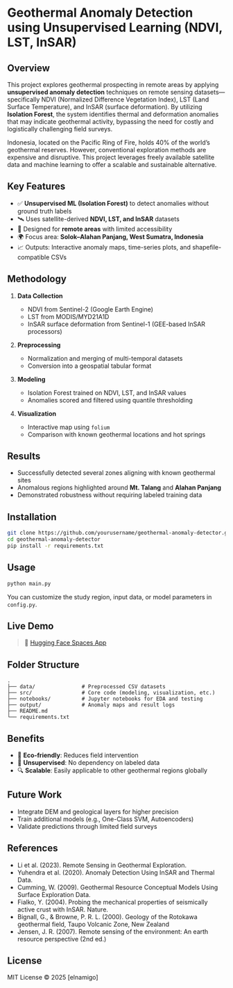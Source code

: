
# Geothermal Anomaly Detection using Unsupervised Learning (NDVI, LST, InSAR)

## Overview

This project explores geothermal prospecting in remote areas by applying **unsupervised anomaly detection** techniques on remote sensing datasets—specifically NDVI (Normalized Difference Vegetation Index), LST (Land Surface Temperature), and InSAR (surface deformation). By utilizing **Isolation Forest**, the system identifies thermal and deformation anomalies that may indicate geothermal activity, bypassing the need for costly and logistically challenging field surveys.

Indonesia, located on the Pacific Ring of Fire, holds 40% of the world’s geothermal reserves. However, conventional exploration methods are expensive and disruptive. This project leverages freely available satellite data and machine learning to offer a scalable and sustainable alternative.

## Key Features

- ✅ **Unsupervised ML (Isolation Forest)** to detect anomalies without ground truth labels
- 🛰️ Uses satellite-derived **NDVI, LST, and InSAR** datasets
- 🌋 Designed for **remote areas** with limited accessibility
- 🌍 Focus area: **Solok–Alahan Panjang, West Sumatra, Indonesia**
- 📈 Outputs: Interactive anomaly maps, time-series plots, and shapefile-compatible CSVs

## Methodology

1. **Data Collection**
   - NDVI from Sentinel-2 (Google Earth Engine)
   - LST from MODIS/MYD21A1D
   - InSAR surface deformation from Sentinel-1 (GEE-based InSAR processors)

2. **Preprocessing**
   - Normalization and merging of multi-temporal datasets
   - Conversion into a geospatial tabular format

3. **Modeling**
   - Isolation Forest trained on NDVI, LST, and InSAR values
   - Anomalies scored and filtered using quantile thresholding

4. **Visualization**
   - Interactive map using `folium`
   - Comparison with known geothermal locations and hot springs

## Results

- Successfully detected several zones aligning with known geothermal sites
- Anomalous regions highlighted around **Mt. Talang** and **Alahan Panjang**
- Demonstrated robustness without requiring labeled training data

## Installation

```bash
git clone https://github.com/yourusername/geothermal-anomaly-detector.git
cd geothermal-anomaly-detector
pip install -r requirements.txt
```

## Usage

```python
python main.py
```

You can customize the study region, input data, or model parameters in `config.py`.

## Live Demo

> 🚀 [Hugging Face Spaces App](https://huggingface.co/spaces/elnmg/geothermal-anomaly)

## Folder Structure

```
.
├── data/               # Preprocessed CSV datasets
├── src/                # Core code (modeling, visualization, etc.)
├── notebooks/          # Jupyter notebooks for EDA and testing
├── output/             # Anomaly maps and result logs
├── README.md
└── requirements.txt
```

## Benefits

- 🌱 **Eco-friendly**: Reduces field intervention
- 🧠 **Unsupervised**: No dependency on labeled data
- 🔍 **Scalable**: Easily applicable to other geothermal regions globally

## Future Work

- Integrate DEM and geological layers for higher precision
- Train additional models (e.g., One-Class SVM, Autoencoders)
- Validate predictions through limited field surveys

## References

- Li et al. (2023). Remote Sensing in Geothermal Exploration.
- Yuhendra et al. (2020). Anomaly Detection Using InSAR and Thermal Data.
- Cumming, W. (2009). Geothermal Resource Conceptual Models Using Surface Exploration Data.
- Fialko, Y. (2004). Probing the mechanical properties of seismically active crust with InSAR. Nature.
- Bignall, G., & Browne, P. R. L. (2000). Geology of the Rotokawa geothermal field, Taupo Volcanic Zone, New Zealand
- Jensen, J. R. (2007). Remote sensing of the environment: An earth resource perspective (2nd ed.)


## License

MIT License © 2025 [elnamigo]
